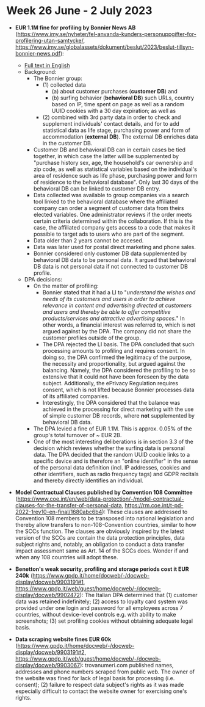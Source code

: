 # Week 26 June - 2 July 2023

- **EUR 1.1M fine for profiling by Bonnier News AB** (https://www.imy.se/nyheter/fel-anvanda-kunders-personuppgifter-for-profilering-utan-samtycke/, https://www.imy.se/globalassets/dokument/beslut/2023/beslut-tillsyn-bonnier-news.pdf): 
  - [Full text in English](bonnier-sweden-case-en.md)
  - Background: 
    - The Bonnier group: 
      - (1) collected data 
        - (a) about customer purchases (**customer DB**) and 
        - (b) surfing behavior (**behavioral DB**) such URLs, country based on IP, time spent on page as well as a random UUID cookies with a 30 day expiration; as well as 
      - (2) combined with 3rd party data in order to check and supplement individuals' contact details, and for to add statistical data as life stage, purchasing power and form of accommodation (**external DB**). The external DB enriches data in the customer DB.
    - Customer DB and behavioral DB can in certain cases be tied together, in which case the latter will be supplemented by "purchase history sex, age, the household's car ownership and zip code, as well as statistical variables based on the individual's area of residence such as life phase, purchasing power and form of residence to the behavioral database". Only last 30 days of the behavioral DB can be linked to customer DB entry.
    - Data collected was available to group companies via a search tool linked to the behavioral database where the affiliated company can order a segment of customer data from theirs elected variables. One administrator reviews if the order meets certain criteria determined within the collaboration. If this is the case, the affiliated company gets access to a code that makes it possible to target ads to users who are part of the segment.
    - Data older than 2 years cannot be accesed.
    - Data was later used for postal direct marketing and phone sales. 
    - Bonnier considered only customer DB data supplemented by behavioral DB data to be personal data. It argued that behavioral DB data is not personal data if not connected to customer DB profile.
  - DPA decisions: 
    - On the matter of profiling:
      - Bonnier stated that it had a LI to "*understand the wishes and needs of its customers and users in order to achieve relevance in content and advertising directed at customers and users and thereby be able to offer competitive products/services and attractive advertising spaces.*" In other words, a financial interest was referred to, which is not argued against by the DPA. The company did not share the customer profiles outside of the group. 
      - The DPA rejected the LI basis. The DPA concluded that such processing amounts to profiling and requires consent. In doing so, the DPA confirmed the legitimacy of the purpose, the necessity and proportionality, but argued against the balancing. Namely, the DPA considered the profiling to be so extensive that it could not have been foreseen by the data subject. Additionally, the ePrivacy Regulation requires consent, which is not lifted because Bonnier processes data of its affiliated companies. 
      - Interestingly, the DPA considered that the balance was achieved in the processing for direct marketing with the use of simple customer DB records, where **not** supplemented by behavioral DB data.
    - The DPA levied a fine of EUR 1.1M. This is approx. 0.05% of the group's total turnover of ~ EUR 2B.
    -  One of the most interesting deliberations is in section 3.3 of the decision which reviews whether the surfing data is personal data. The DPA decided that the random UUID cookie links to a specific device and is therefore an "online identifier" in the sense of the personal data definition (incl. IP addresses, cookies and other identifiers, such as radio frequency tags) and GDPR recitals and thereby directly identifies an individual.

- **Model Contractual Clauses published by Convention 108 Committee** (https://www.coe.int/en/web/data-protection/-/model-contractual-clauses-for-the-transfer-of-personal-data, https://rm.coe.int/t-pd-2022-1rev10-en-final/1680abc6b4): These clauses are addressed to Convention 108 members to be transposed into national legislation and thereby allow transfers to non-108-Convention countries, similar to how the SCCs function. The clauses are obviously inspired by the latest version of the SCCs are contain the data protection principles, data subject rights and, notably, an obligation to conduct a data transfer impact assessment same as Art. 14 of the SCCs does. Wonder if and when any 108 countries will adopt these. 

- **Benetton's weak security, profiling and storage periods cost it EUR 240k** (https://www.gpdp.it/home/docweb/-/docweb-display/docweb/9903191#1, https://www.gpdp.it/web/guest/home/docweb/-/docweb-display/docweb/9902472): The Italian DPA determined that (1) customer data was retained indefinitely; (2) access to loyalty card system was provided under one login and password for all employees across 7 countries, without device-level controls e.g. with ability to make screenshots; (3) set profiling cookies without obtaining adequate legal basis. 

- **Data scraping website fines EUR 60k** (https://www.gpdp.it/home/docweb/-/docweb-display/docweb/9903191#2, https://www.gpdp.it/web/guest/home/docweb/-/docweb-display/docweb/9903067): trovanumeri.com published names, addresses and phone numbers scraped from public web. The owner of the website was fined for lack of legal basis for processing (i.e. consent); (2) failure to respect data subject's rights as it was made especially difficult to contact the website owner for exercising one's rights.